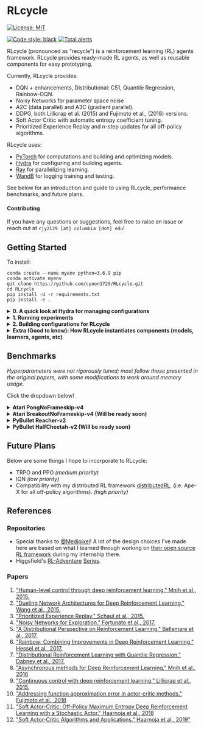# RLcycle

[![License: MIT](https://img.shields.io/badge/License-MIT-yellow.svg)](https://opensource.org/licenses/MIT)
<!-- [![Language grade: Python](https://img.shields.io/lgtm/grade/python/g/cyoon1729/RLcycle.svg?logo=lgtm&logoWidth=18)](https://lgtm.com/projects/g/cyoon1729/RLcycle/context:python) -->
[![Code style: black](https://img.shields.io/badge/code%20style-black-000000.svg)](https://github.com/ambv/black)
[![Total alerts](https://img.shields.io/lgtm/alerts/g/cyoon1729/RLcycle.svg?logo=lgtm&logoWidth=18)](https://lgtm.com/projects/g/cyoon1729/RLcycle/alerts/)

RLcycle (pronounced as "recycle") is a reinforcement learning (RL) agents framework. RLcycle provides ready-made RL agents, as well as reusable components for easy prototyping. 

Currently, RLcycle provides:
- DQN + enhancements, Distributional: C51, Quantile Regression, Rainbow-DQN.
- Noisy Networks for parameter space noise
- A2C (data parallel) and A3C (gradient parallel).
- DDPG, both Lillicrap et al. (2015) and Fujimoto et al., (2018) versions.
- Soft Actor Critic with automatic entropy coefficient tuning.
- Prioritized Experience Replay and n-step updates for all off-policy algorithms.

RLcycle uses:
- [PyTorch](https://github.com/pytorch/pytorch) for computations and building and optimizing models.
- [Hydra](https://github.com/facebookresearch/hydra) for configuring and building agents.
- [Ray](https://github.com/ray-project/ray) for parallelizing learning. 
- [WandB](https://www.wandb.com/) for logging training and testing. 

See below for an introduction and guide to using RLcycle, performance benchmarks, and future plans.

#### Contributing

If you have any questions or suggestions, feel free to raise an issue or reach out at `cjy2129 [at] columbia [dot] edu`!

## Getting Started
To install:
```
conda create --name myenv python=3.6.9 pip
conda activate myenv
git clone https://github.com/cyoon1729/RLcycle.git
cd RLcycle
pip install -U -r requirements.txt
pip install -e .
```

<details>
<summary> <b> 0. A quick look at Hydra for managing configurations </b></summary>
Let's first take a  look at one of the many useful things <a href=https://hydra.cc/> Hydra </a> can do:

```yaml
"""Instantiating classes from yaml files"""

# in ./examples/rectangle.yaml
shape:
    class: examples.shapes.Rectangle
        params:
            height: 5
            width: 4
```

Initializing `shapes.Rectangle` with `hydra` as in the above yaml file:

```python
"""Instantiating classes from yaml files"""

# in ./examples/shapes.py
class Rectangle:
    def __init__(self, width: float, height: float):
        self.width = width
        self.height = height
       
    def get_area(self):
        return width * height

# in ./examples/main.py
import hydra
from omegaconf import DictConfig

@hydra.main(config_path="./examples/rectangle.yaml")
def main(cfg: DictConfig):
    shape = hydra.utils.instantiate(layer_info)
    print(shape.__class__.__name__)  # 'Rectangle'
    print(shape.get_area()) # 20
    
if __main__ == "__main__":
    main()
```
If you would like to know more about `Hydra`, check <a href=https://hydra.cc/> their documentation </a> out!
</details>



<details>
<summary> <b> 1. Running experiments </b></summary>

Run the `run_agent.py` file and specify the experiment configuration as below:

```shell
python run_agent.py configs=atari/rainbow_dqn
```
Alternatively, you can specify the configuration (yaml) file in `metaconfig.yaml`.

```yaml
# in ./metaconfig.yaml
defaults:
 - configs=atari/rainbow_dqn
```
To modify experiment arguments or hyperparameters, you can add the flags as below:

```shell
python run_agent.py configs=atari/rainbow_dqn configs.experiment_info.env.name=AlienNoFrameskip-v4

python run_agent.py configs=atari/rainbow_dqn configs.hyper_params.batch_size=64

python run_agent.py configs=pybullet/sac configs.hyper_params.batch_size=64
```
</details>

<details>
<summary> <b> 2. Building configurations for RLcycle </b> </summary>
Let's take `atari/rainbow_dqn.yaml` for example:

```yaml
experiment_info:
  experiment_name: Rainbow DQN
  agent: rlcycle.dqn_base.agent.DQNBaseAgent
  learner: rlcycle.dqn_base.learner.DQNLearner
  loss: rlcycle.dqn_base.loss.CategoricalLoss
  action_selector: rlcycle.dqn_base.action_selector.CategoricalActionSelector
  device: cuda
  log_wandb: True

  # Environment info
  env:
    name: "PongNoFrameskip-v4"
    is_atari: True
    is_discrete: True
    frame_stack: True

  # Experiment default arguments:
  total_num_episodes: 5000
  test_interval: 100  # Test every 50 episodes
  test_num: 5  # Number of episodes to test during test phase
  render_train: False  # Render all episode steps during training
  render_test: True # Render tests

defaults:
  - hyper_params: rainbow
  - models: duelingC51
```
under `experiment_info`, we have the fundamental arguments for running RL experiments: which classes (agent, learner, loss) we want to use, and the gym evironment and experiment configurations.

The `defaults` points to `rlcycle/configs/atari/hyper_params/rainbow.yaml` for hyperparameters, and `rlcycle/configs/atari/models/duelingC51.yaml` for model configurations. Taking a closer look at these files, we have:

```yaml
hyper_params:
  batch_size: 64
  replay_buffer_size: 100000 
  use_per: False
  per_alpha: 0.5  # PER alpha value
  per_beta: 0.4  # PER beta value
  per_beta_max: 1.0
  per_beta_total_steps: 300000

  # Exploration configs
  eps: 1.0  # epsilon-greedy exploration
  eps_final: 0.0  # minimum epsilon value for exploration
  max_exploration_frame: 100000  # eps = eps_final at most until # steps

  # Others
  update_starting_point: 40000 # update steps when buffer has # experiences stored
  gamma: 0.99
  tau: 0.005
  q_reg_coeff: 0.0
  gradient_clip: 10.0
  n_step: 3
  train_freq: 4

  # Optimizer
  learning_rate: 0.0000625 # 0.0003
  weight_decay: 0.0
  adam_eps: 0.00015
```
a pretty standard organization for RL experiment hyperparameters, and

```yaml
model:
  class: rlcycle.common.models.value.DuelingCategoricalDQN
  params:
    model_cfg:
      state_dim: undefined
      action_dim: undefined
      num_atoms: 51
      v_min: -10
      v_max: 10

      use_conv: True
      use_noisy: True
      conv_features:
        feature1:
          class: rlcycle.common.models.layers.Conv2DLayer
          params:
             input_size: 4
             output_size: 32
             kernel_size: 8
             stride: 4
             activation_fn: relu
        feature2:
          class: rlcycle.common.models.layers.Conv2DLayer
          params:
             input_size: 32
             output_size: 64
             kernel_size: 4
             stride: 2
             activation_fn: relu
        feature3:
          class: rlcycle.common.models.layers.Conv2DLayer
          params:
             input_size: 64
             output_size: 64
             kernel_size: 3
             stride: 1
             activation_fn: relu   
             
      advantage:
        fc1:
          class: rlcycle.common.models.layers.FactorizedNoisyLinearLayer
          params: 
            input_size: undefined
            output_size: 512
            post_activation_fn: relu
        fc2:
          class: rlcycle.common.models.layers.FactorizedNoisyLinearLayer
          params: 
            input_size: 512
            output_size: undefined
            post_activation_fn: identity

      value:
        fc1:
          class: rlcycle.common.models.layers.FactorizedNoisyLinearLayer
          params: 
            input_size: undefined
            output_size: 512
            post_activation_fn: identity
        fc2:
          class: rlcycle.common.models.layers.FactorizedNoisyLinearLayer
          params: 
            input_size: 512
            output_size: 1
            post_activation_fn: identity
```
where we define the parameters for the model and each of its layers. Note that the fields with values
"undefined" will be defined inside the respective python object. For a more simple model yaml configuration file, take a look at `rlcycle/configs/atari/models/dqn.yaml`.

</details>

<details>
<summary> <b> Extra (Good to know): How RLcycle instantiates components (models, learners, agents, etc) </b></summary>

Most of the components in `RLcycle` are instantiated via `hydra.utils.instantiate`, as illustrated in the section above. 
Examples:
1. models:
```yaml
"""in ./configs/lunarlander/models/dqn.yaml"""
model:
  class: rlcycle.common.models.value.DQNModel
  params:
    model_cfg:
      state_dim: undefined
      action_dim: undefined
      fc:
        input:
          class: rlcycle.common.models.layers.LinearLayer
          params: 
            input_size: undefined
            output_size: 128
            post_activation_fn: relu           
        hidden:
          hidden1:
            class: rlcycle.common.models.layers.LinearLayer
            params: 
              input_size: 128
              output_size: 128
              post_activation_fn: relu
          hidden2:
            class: rlcycle.common.models.layers.LinearLayer
            params: 
              input_size: 128
              output_size: 128
              post_activation_fn: relu
        output:
          class: rlcycle.common.models.layers.LinearLayer
          params:
            input_size: 128
            output_size: undefined
            post_activation_fn: identity
```
Building the above model:
```python
"""in ./rlcycle/build.py"""
def build_model(model_cfg: DictConfig, device: torch.device):
    """Build model from DictConfigs via hydra.utils.instantiate()"""
    model = hydra.utils.instantiate(model_cfg)
    return model.to(device)
```

2. learners:
```python
# in ./rlcycle/dqn_base/agent.py
#....
self.learner = build_learner(
    self.experiment_info, self.hyper_params, self.model_cfg
)
# ...

# in ./rlcycle/build.py
def build_learner(
    experiment_info: DictConfig, hyper_params: DictConfig, model: DictConfig
):
    """Build learner from DictConfigs via hydra.utils.instantiate()"""
    learner_cfg = DictConfig(dict())
    learner_cfg["class"] = experiment_info.learner
    learner_cfg["params"] = dict(
        experiment_info=experiment_info,
        hyper_params=hyper_params,
        model_cfg=model
    )
    learner = hydra.utils.instantiate(learner_cfg)
    return learner
```

3. agents: 
```python
# in ./tests/test_dqn.py
@hydra.main(config_path="../configs/lunarlander/dqn.yaml", strict=False)
def main(cfg: DictConfig):
    agent = build_agent(**cfg)
    agent.train()

# in ./rlcycle.build.py
def build_agent(
    experiment_info: DictConfig, hyper_params: DictConfig, model: DictConfig
):
    """Build agent from DictConfigs via hydra.utils.instantiate()"""
    agent_cfg = DictConfig(dict())
    agent_cfg["class"] = experiment_info.agent
    agent_cfg["params"] = dict(
        experiment_info=experiment_info,
        hyper_params=hyper_params,
        model_cfg=model
    )
    agent = hydra.utils.instantiate(agent_cfg)
    return agent
```
This should help you get started with building & running agents in RLcycle!
</details>

## Benchmarks
*Hyperparameters were not rigorously tuned; most follow those presented in the original papers, with some modifications to work around memory usage.* 

Click the dropdown below!
<details>
<summary> <b> Atari PongNoFrameskip-v4 </b> </summary>
<p>
For more information, visit <a href=https://app.wandb.ai/chrisyoon1729/RLcycle-PongNoFrameskip-v4?workspace=user-chrisyoon1729> the WandB log </a>.

![atari-pong](./assets/pong.png)
</p>
</details>

<details>
<summary> <b> Atari BreakoutNoFrameskip-v4 (Will be ready soon) </b> </summary>
</details>

<details>
<summary> <b> PyBullet Reacher-v2 </b> </summary>
<p>
For more information, visit <a href=https://app.wandb.ai/chrisyoon1729/RLcycle-ReacherPyBulletEnv-v0?workspace=user-chrisyoon1729> the WandB log </a>.

![reacher](./assets/reacher.png)
</p>
</details>
    
<details>
<summary> <b> PyBullet HalfCheetah-v2 (Will be ready soon) </b> </summary>
</details>


## Future Plans

Below are some things I hope to incorporate to RLcycle:
- TRPO and PPO  *(medium priority)*
- IQN *(low priority)*
- Compatibility with my distributed RL framework [distributedRL](https://github.com/cyoon1729/distributedRL). (i.e. Ape-X for all off-policy algorithms). *(high priority)*

## References

### Repositories
- Special thanks to [@Medipixel](https:medipixel.io)! A lot of the design choices I've made here are based on
   what I learned through working on [their open source RL framework](https://github.com/medipixel/rl_algorithms) 
   during my internship there.
- Higgsfield's [RL-Adventure](https://github.com/higgsfield/RL-Adventure) [Series](https://github.com/higgsfield/RL-Adventure-2).

### Papers
1. ["Human-level control through deep reinforcement learning." Mnih et al., 2015.](https://storage.googleapis.com/deepmind-media/dqn/DQNNaturePaper.pdf)
2. ["Dueling Network Architectures for Deep Reinforcement Learning." Wang et al., 2015.](https://arxiv.org/pdf/1511.06581.pdf)
5. ["Prioritized Experience Replay." Schaul et al., 2015.](https://arxiv.org/pdf/1511.05952.pdf)
3. ["Noisy Networks for Exploration." Fortunato et al.,  2017.](https://arxiv.org/pdf/1706.10295.pdf)
4. ["A Distributional Perspective on Reinforcement Learning." Bellemare et al., 2017.](https://arxiv.org/pdf/1707.06887.pdf)
5. ["Rainbow: Combining Improvements in Deep Reinforcement Learning." Hessel et al., 2017.](https://arxiv.org/pdf/1710.02298.pdf)
6. ["Distributional Reinforcement Learning with Quantile Regression." Dabney et al., 2017.](https://arxiv.org/abs/1710.10044)
7. ["Asynchronous methods for Deep Reinforcement Learning." Mnih et al., 2016](https://arxiv.org/pdf/1602.01783.pdf)
8. ["Continuous control with deep reinforcement learning." Lillicrap et al., 2015.](https://arxiv.org/pdf/1509.02971.pdf)
9. ["Addressing function approximation error in actor-critic methods." Fujimoto et al., 2018](https://arxiv.org/pdf/1802.09477.pdf)
10. ["Soft Actor-Critic: Off-Policy Maximum Entropy Deep Reinforcement Learning with a Stochastic Actor." Haarnoja et al., 2018](https://arxiv.org/abs/1801.01290)
11. ["Soft Actor-Critic Algorithms and Applications." Haarnoja et al., 2019"](https://arxiv.org/abs/1812.05905)
